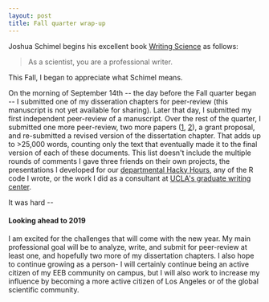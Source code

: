 ```yaml
---
layout: post
title: Fall quarter wrap-up
---
```


Joshua Schimel begins his excellent book [Writing Science](https://global.oup.com/academic/product/writing-science-9780199760244?cc=us&lang=en&) as follows: 

> As a scientist, you are a professional writer.  

This Fall, I began to appreciate what Schimel means. 

On the morning of September 14th -- the day before the Fall quarter began -- I submitted one of my disseration chapters for peer-review (this manuscript is not yet available for sharing). Later that day, I submitted my first independent peer-review of a manuscript. Over the rest of the quarter, I submitted one more peer-review, two more papers ([1](https://f1000research.com/articles/7-1734/v1), [2](https://www.biorxiv.org/content/early/2018/12/07/488627)), a grant proposal, and re-submitted a revised version of the dissertation chapter. That adds up to >25,000 words,  counting only the text that eventually made it to the final version of each of these documents. This list doesn't include the multiple rounds of  comments I gave three friends on their own projects, the presentations I developed for our [departmental Hacky Hours](https://ucla-hacky-hours.github.io/), any of the R code I wrote, or the work I did as a consultant at [UCLA's graduate writing center](https://gwc.gsrc.ucla.edu/). 

It was hard -- 


<!--more-->


#### Looking ahead to 2019

I am excited for the challenges that will come with the new year. My main professional goal will be to analyze, write, and submit for peer-review at least one, and hopefully two more of my dissertation chapters. I also hope to continue growing as a person- I will certainly continue being an active citizen of my EEB community on campus, but I will also work to increase my influence by becoming a more active citizen of Los Angeles or of the global scientific community. 


